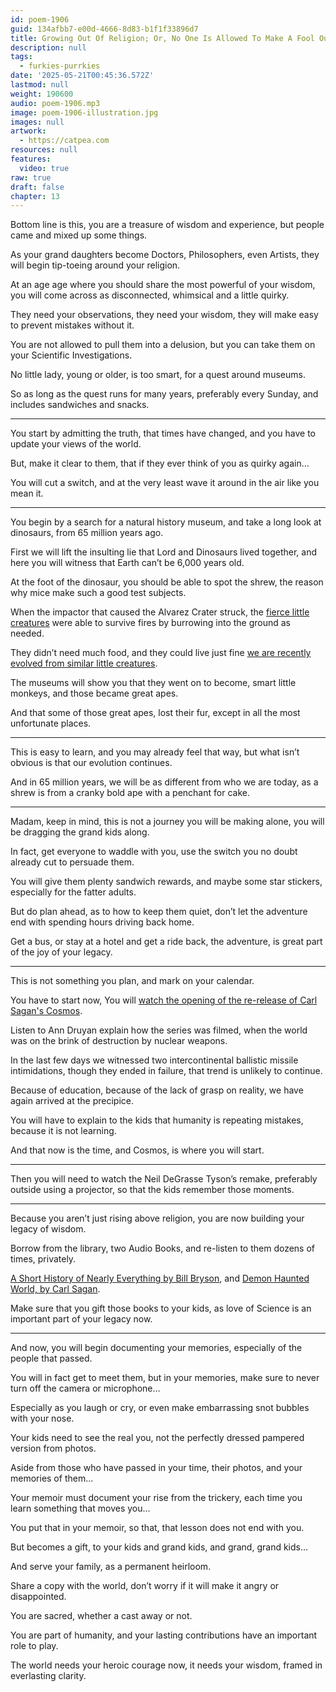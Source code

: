 ```yaml
---
id: poem-1906
guid: 134afbb7-e00d-4666-8d83-b1f1f33896d7
title: Growing Out Of Religion; Or, No One Is Allowed To Make A Fool Out Of You
description: null
tags:
  - furkies-purrkies
date: '2025-05-21T00:45:36.572Z'
lastmod: null
weight: 190600
audio: poem-1906.mp3
image: poem-1906-illustration.jpg
images: null
artwork:
  - https://catpea.com
resources: null
features:
  video: true
raw: true
draft: false
chapter: 13
---
```


Bottom line is this, you are a treasure of wisdom and experience,
but people came and mixed up some things.

As your grand daughters become Doctors, Philosophers, even Artists,
they will begin tip-toeing around your religion.

At an age age where you should share the most powerful of your wisdom,
you will come across as disconnected, whimsical and a little quirky.

They need your observations, they need your wisdom,
they will make easy to prevent mistakes without it.

You are not allowed to pull them into a delusion,
but you can take them on your Scientific Investigations.

No little lady, young or older,
is too smart, for a quest around museums.

So as long as the quest runs for many years,
preferably every Sunday, and includes sandwiches and snacks.

---

You start by admitting the truth, that times have changed,
and you have to update your views of the world.

But, make it clear to them,
that if they ever think of you as quirky again…

You will cut a switch,
and at the very least wave it around in the air like you mean it.


---

You begin by a search for a natural history museum,
and take a long look at dinosaurs, from 65 million years ago.

First we will lift the insulting lie that Lord and Dinosaurs lived together,
and here you will witness that Earth can’t be 6,000 years old.

At the foot of the dinosaur, you should be able to spot the shrew,
the reason why mice make such a good test subjects.

When the impactor that caused the Alvarez Crater struck,
the [fierce little creatures][1] were able to survive fires by burrowing into the ground as needed.

They didn’t need much food, and they could live just fine
[we are recently evolved from similar little creatures][2].

The museums will show you that they went on to become,
smart little monkeys, and those became great apes.

And that some of those great apes, lost their fur,
except in all the most unfortunate places.

---

This is easy to learn, and you may already feel that way,
but what isn’t obvious is that our evolution continues.

And in 65 million years, we will be as different from who we are today,
as a shrew is from a cranky bold ape with a penchant for cake.

---

Madam, keep in mind, this is not a journey you will be making alone,
you will be dragging the grand kids along.

In fact, get everyone to waddle with you,
use the switch you no doubt already cut to persuade them.

You will give them plenty sandwich rewards,
and maybe some star stickers, especially for the fatter adults.

But do plan ahead, as to how to keep them quiet,
don’t let the adventure end with spending hours driving back home.

Get a bus, or stay at a hotel and get a ride back,
the adventure, is great part of the joy of your legacy.

---

This is not something you plan,
and mark on your calendar.

You have to start now,
You will [watch the opening of the re-release of Carl Sagan's Cosmos][3].

Listen to Ann Druyan explain how the series was filmed,
when the world was on the brink of destruction by nuclear weapons.

In the last few days we witnessed two intercontinental ballistic missile intimidations,
though they ended in failure, that trend is unlikely to continue.

Because of education, because of the lack of grasp on reality,
we have again arrived at the precipice.

You will have to explain to the kids that humanity is repeating mistakes,
because it is not learning.

And that now is the time,
and Cosmos, is where you will start.

---

Then you will need to watch the Neil DeGrasse Tyson’s remake,
preferably outside using a projector, so that the kids remember those moments.

---

Because you aren’t just rising above religion,
you are now building your legacy of wisdom.

Borrow from the library, two Audio Books,
and re-listen to them dozens of times, privately.

[A Short History of Nearly Everything by Bill Bryson][4],
and [Demon Haunted World, by Carl Sagan][5].

Make sure that you gift those books to your kids,
as love of Science is an important part of your legacy now.

---

And now, you will begin documenting your memories,
especially of the people that passed.

You will in fact get to meet them, but in your memories,
make sure to never turn off the camera or microphone…

Especially as you laugh or cry,
or even make embarrassing snot bubbles with your nose.

Your kids need to see the real you,
not the perfectly dressed pampered version from photos.

Aside from those who have passed in your time, their photos,
and your memories of them...

Your memoir must document your rise from the trickery,
each time you learn something that moves you...

You put that in your memoir,
so that, that lesson does not end with you.

But becomes a gift,
to your kids and grand kids, and grand, grand kids…

And serve your family,
as a permanent heirloom.

Share a copy with the world,
don’t worry if it will make it angry or disappointed.

You are sacred,
whether a cast away or not.

You are part of humanity,
and your lasting contributions have an important role to play.

The world needs your heroic courage now,
it needs your wisdom, framed in everlasting clarity.

[1]: https://www.youtube.com/watch?v=aFBp-iNTwBc
[2]: https://www.youtube.com/watch?v=gZpsVSVRsZk
[3]: https://www.youtube.com/watch?v=W9dptug4wzY
[4]: https://www.youtube.com/results?search_query=A+Short+History+of+Nearly+Everything+by+Bill+Bryson
[5]: https://www.youtube.com/results?search_query=The+Demon-Haunted+World+by+Carl+Sagan
